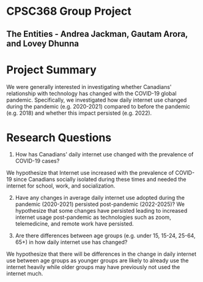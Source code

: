 # CPSC368 Group Project
## The Entities - Andrea Jackman, Gautam Arora, and Lovey Dhunna

# Project Summary

We were generally interested in investigating whether Canadians' relationship with technology has changed with the COVID-19 global pandemic. Specifically, we investigated how daily internet use changed during the pandemic (e.g. 2020-2021) compared to before the pandemic (e.g. 2018) and whether this impact persisted (e.g. 2022).

# Research Questions

1. How has Canadians' daily internet use changed with the prevalence of COVID-19 cases?

We hypothesize that Internet use increased with the prevalence of COVID-19 since Canadians socially isolated during these times and needed the internet for school, work, and socialization.

2. Have any changes in average daily internet use adopted during the pandemic (2020-2021) persisted post-pandemic (2022-2025)?
We hypothesize that some changes have persisted leading to increased internet usage post-pandemic as technologies such as zoom, telemedicine, and remote work have persisted.

3. Are there differences between age groups (e.g. under 15, 15-24, 25-64, 65+)  in how daily internet use has changed?

We hypothesize that there will be differences in the change in daily internet use between age groups as younger groups are likely to already use the internet heavily while older groups may have previously not used the internet much.

